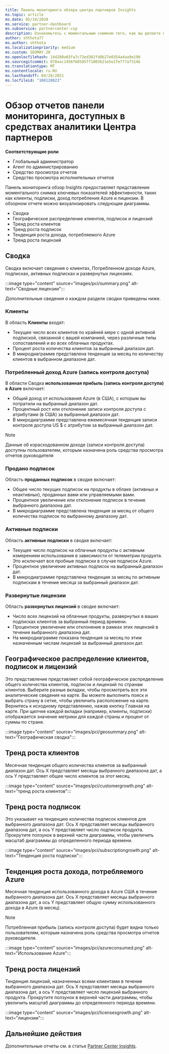```yaml
---
title: Панель мониторинга обзора центра партнеров Insights
ms.topic: article
ms.date: 05/19/2020
ms.service: partner-dashboard
ms.subservice: partnercenter-csp
description: Ознакомьтесь с моментальным снимком того, как вы делаете продажи и развертывание, рост клиентов и рост дохода с помощью лицензий, подписок и потребления Azure.
author: shthota77
ms.author: shthota
ms.localizationpriority: medium
ms.custom: SEOMAY.20
ms.openlocfilehash: 14d280a65fa7c72ed382fd8b27e0354a4aa9e190
ms.sourcegitcommit: 078eac1456f68585ff1003b21e5e1fe777af314b
ms.translationtype: MT
ms.contentlocale: ru-RU
ms.lasthandoff: 04/28/2021
ms.locfileid: "108120823"
---
```

# <a name="overview-dashboard-reports-available-in-partner-center-insights"></a>Обзор отчетов панели мониторинга, доступных в средствах аналитики Центра партнеров
 
**Соответствующие роли**

- Глобальный администратор
- Агент по администрированию
- Средство просмотра отчетов
- Средство просмотра исполнительных отчетов

Панель мониторинга обзор Insights предоставляет представление моментального снимка ключевых показателей эффективности, таких как клиенты, подписки, доход потребления Azure и лицензии. В обзорном отчете можно визуализировать следующие диаграммы.

- Сводка  
- Географическое распределение клиентов, подписок и лицензий  
- Тренд роста клиентов 
- Тренд роста подписок 
- Тенденция роста дохода, потребляемого Azure 
- Тренд роста лицензий 

## <a name="summary"></a>Сводка

Сводка включает сведения о клиентах, Потребленном доходе Azure, подписках, активных подписках и развернутых лицензиях. 

:::image type="content" source="images/pci/summary.png" alt-text="Сводные лицензии":::

Дополнительные сведения о каждом разделе сводки приведены ниже.

### <a name="customers"></a>Клиенты

В область **Клиенты** входят:

- Текущее число всех клиентов по крайней мере с одной активной подпиской, связанной с вашей компанией, через различные типы сопоставлений и во всех облачных продуктах.
- Процент роста количества клиентов за выбранный диапазон дат.
- В микродиаграмме представлена тенденция за месяц по количеству клиентов в выбранном диапазоне дат.

### <a name="azure-consumed-revenue-acr"></a>Потребленный доход Azure (запись контроля доступа)

В области Сводка **использованная прибыль (запись контроля доступа) в Azure** включает:

- Общий доход от использования Azure (в США), с которым вы потратили на выбранный диапазон дат.
- Процентный рост или отклонение записи контроля доступа с атрибутами (в США) за выбранный диапазон дат.
- В микродиаграмме представлена ежемесячная тенденция записи контроля доступа US $ с атрибутом за выбранный диапазон дат. 

> [!NOTE]
> Данные об израсходованном доходе (записи контроля доступа) доступны пользователям, которым назначена роль средства просмотра отчетов руководителя 
 
### <a name="subscriptions-sold"></a>Продано подписок

Область **проданных подписок** в сводке включает:

- Общее число текущих подписок на продукты в облаке (активных и неактивных), проданных вами или управляемыми вами.  
- Процентное увеличение или отклонение подписок в течение выбранного диапазона дат.
- В микродиаграмме представлена тенденция за месяц от общего количества подписок по выбранному диапазону дат.

### <a name="active-subscriptions"></a>Активные подписки

Область **активные подписки** в сводке включает:

- Текущее число подписок на облачные продукты с активным измерением использования в зависимости от телеметрии продукта. Это исключает все пробные подписки в случае подписок Azure.  
- Процентное увеличение активных подписок на выбранный диапазон дат.
- В микродиаграмме представлена тенденция за месяц по активным подпискам в течение месяца за выбранный диапазон дат.
 
### <a name="licenses-deployed"></a>Развернутые лицензии

Область **развернутых лицензий** в сводке включает:
 
- Число всех лицензий на облачные продукты, развернутых в ваших подписках клиентов за выбранный период времени. 
- Процентное увеличение или отклонение в рамках этих лицензий в течение выбранного диапазона дат. 
- На микродиаграмме показана тенденция за месяц по этим назначенным числам лицензий за выбранный диапазон дат.

## <a name="geographical-spread-of-your-customers-subscriptions-and-licenses"></a>Географическое распределение клиентов, подписок и лицензий

Это представление представляет собой географическое распределение общего количества клиентов, подписок и лицензий по странам клиентов. Выберите разные вкладки, чтобы просмотреть все эти аналитические сведения на карте. Вы можете выполнить поиск и выбрать страну в сетке, чтобы увеличить расположение на карте. Вернитесь к исходному представлению, нажав кнопку Главная на карте. При щелчке каждой вкладки (например, клиенты, подписки) отображается значение метрики для каждой страны и процент от суммы по стране.  

:::image type="content" source="images/pci/geosummary.png" alt-text="Географическая сводка":::

## <a name="customers-growth-trend"></a>Тренд роста клиентов

Месячная тенденция общего количества клиентов за выбранный диапазон дат. Ось X представляет месяцы выбранного диапазона дат, а ось Y представляет общее число клиентов за этот месяц. 

:::image type="content" source="images/pci/customergrowth.png" alt-text="тренд роста клиентов":::

## <a name="subscriptions-growth-trend"></a>Тренд роста подписок

Это указывает на тенденцию количества подписок клиентов для выбранного диапазона дат. Ось X представляет месяцы выбранного диапазона дат, а ось Y представляет число подписок продукта. Прокрутите ползунок в верхней части диаграммы, чтобы увеличить масштаб диаграммы до определенного периода времени. 

:::image type="content" source="images/pci/subscriptiongrowth.png" alt-text="Тенденция роста подписки":::

## <a name="azure-consumed-revenue-growth-trend"></a>Тенденция роста дохода, потребляемого Azure

Месячная тенденция использованного дохода в Azure США в течение выбранного диапазона дат. Ось X представляет месяцы выбранного диапазона дат, а ось Y представляет общую сумму использованного дохода в Azure (в месяц).

> [!NOTE]
> Потребленная прибыль (запись контроля доступа) будет видна только пользователям, которым назначена роль средства просмотра отчетов руководителя. 

:::image type="content" source="images/pci/azureconsumed.png" alt-text="Использование Azure":::

## <a name="licenses-growth-trend"></a>Тренд роста лицензий
 
Тенденция лицензий, назначенных всеми клиентами в течение выбранного диапазона дат. Ось X представляет месяцы выбранного диапазона дат, а ось Y представляет число лицензий выбранного продукта. Прокрутите ползунок в верхней части диаграммы, чтобы увеличить масштаб диаграммы до определенного периода времени.  

:::image type="content" source="images/pci/licensesgrowth.png" alt-text="лицензии":::

## <a name="next-steps"></a>Дальнейшие действия

Дополнительные отчеты см. в статье [Partner Center Insights](partner-center-insights.md).
